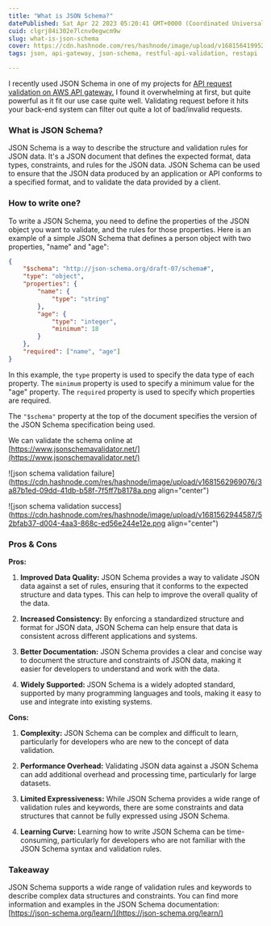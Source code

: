 ```yaml
---
title: "What is JSON Schema?"
datePublished: Sat Apr 22 2023 05:20:41 GMT+0000 (Coordinated Universal Time)
cuid: clgrj84i302e7lcnv0egwcm9w
slug: what-is-json-schema
cover: https://cdn.hashnode.com/res/hashnode/image/upload/v1681564199523/cb19277f-ce98-4f62-b041-159617414f68.avif
tags: json, api-gateway, json-schema, restful-api-validation, restapi

---
```


I recently used JSON Schema in one of my projects for [API request validation on AWS API gateway.](https://docs.aws.amazon.com/apigateway/latest/developerguide/how-to-create-model.html) I found it overwhelming at first, but quite powerful as it fit our use case quite well. Validating request before it hits your back-end system can filter out quite a lot of bad/invalid requests.

### What is JSON Schema?

JSON Schema is a way to describe the structure and validation rules for JSON data. It's a JSON document that defines the expected format, data types, constraints, and rules for the JSON data. JSON Schema can be used to ensure that the JSON data produced by an application or API conforms to a specified format, and to validate the data provided by a client.

### How to write one?

To write a JSON Schema, you need to define the properties of the JSON object you want to validate, and the rules for those properties. Here is an example of a simple JSON Schema that defines a person object with two properties, "name" and "age":

```json
{
    "$schema": "http://json-schema.org/draft-07/schema#",
    "type": "object",
    "properties": {
        "name": {
            "type": "string"
        },
        "age": {
            "type": "integer",
            "minimum": 18
        }
    },
    "required": ["name", "age"]
}
```

In this example, the `type` property is used to specify the data type of each property. The `minimum` property is used to specify a minimum value for the "age" property. The `required` property is used to specify which properties are required.

The `"$schema"` property at the top of the document specifies the version of the JSON Schema specification being used.

We can validate the schema online at [https://www.jsonschemavalidator.net/](https://www.jsonschemavalidator.net/)

![json schema validation failure](https://cdn.hashnode.com/res/hashnode/image/upload/v1681562969076/3a87b1ed-09dd-41db-b58f-7f5ff7b8178a.png align="center")

![json schema validation success](https://cdn.hashnode.com/res/hashnode/image/upload/v1681562944587/52bfab37-d004-4aa3-868c-ed56e244e12e.png align="center")

### Pros & Cons

**Pros:**

1. **Improved Data Quality:** JSON Schema provides a way to validate JSON data against a set of rules, ensuring that it conforms to the expected structure and data types. This can help to improve the overall quality of the data.
    
2. **Increased Consistency:** By enforcing a standardized structure and format for JSON data, JSON Schema can help ensure that data is consistent across different applications and systems.
    
3. **Better Documentation:** JSON Schema provides a clear and concise way to document the structure and constraints of JSON data, making it easier for developers to understand and work with the data.
    
4. **Widely Supported:** JSON Schema is a widely adopted standard, supported by many programming languages and tools, making it easy to use and integrate into existing systems.
    

**Cons:**

1. **Complexity:** JSON Schema can be complex and difficult to learn, particularly for developers who are new to the concept of data validation.
    
2. **Performance Overhead:** Validating JSON data against a JSON Schema can add additional overhead and processing time, particularly for large datasets.
    
3. **Limited Expressiveness:** While JSON Schema provides a wide range of validation rules and keywords, there are some constraints and data structures that cannot be fully expressed using JSON Schema.
    
4. **Learning Curve:** Learning how to write JSON Schema can be time-consuming, particularly for developers who are not familiar with the JSON Schema syntax and validation rules.
    

### Takeaway

JSON Schema supports a wide range of validation rules and keywords to describe complex data structures and constraints. You can find more information and examples in the JSON Schema documentation: [https://json-schema.org/learn/](https://json-schema.org/learn/)